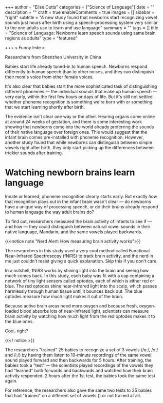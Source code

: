+++
author = "Elise Cutts"
categories = ["Science of Language"]
date = ""
description = ""
draft = true
enableComments = true
images = []
sidebar = "right"
subtitle = "A new study found that newborns start recognizing vowel sounds just hours after birth using a speech-processing system very similar to the one adults use to learn and use language"
summary = ""
tags = []
title = "Science of Language: Newborns learn speech sounds using same brain regions as adults"
type = "featured"

+++
< Funny lede >

Researchers from Shenzhen University in China  <nut>

Babies start life already tuned-in to human speech. Newborns respond differently to human speech than to other noises, and they can distinguish their mom's voice from other female voices.

It's also clear that babies start the more sophisticated task of distinguishing different phonemes — the individual sounds that make up human speech — very early, within the first few hours or days of life. But it's still not settled whether phoneme recognition is something we're born with or something that we start learning shortly after birth.

The evidence isn't clear one way or the other. Hearing organs come online at around 24 weeks of gestation, and there is some interesting work showing that newborns come into the world already preferring the sounds of their native language over foreign ones. This would suggest that the infant brain comes pre-installed with phoneme recognition. However, another study found that while newborns can distinguish between simple vowels right after birth, they only start picking up the differences between trickier sounds after training.

# Watching newborn brains learn language

Innate or learned, phoneme recognition clearly starts early. But exactly _how_ that recognition plays out in the infant brain wasn't clear — do newborns have a unique way of processing speech, or do their brains already respond to human language the way adult brains do?

To find out, researchers measured the brain activity of infants to see if — and how — they could distinguish between natural vowel sounds in their native language, Mandarin, and the same vowels played backwards.

{{<notice note "Nerd Alert: How measuring brain activity works">}}

The researchers in this study used a very cool method called Functional Near-Infrared Spectroscopy (fNIRS) to track brain activity, and the nerd in me just couldn't resist giving a quick explanation. Skip this if you don't care.

In a nutshell, fNIRS works by shining light into the brain and seeing how much comes back. In this study, each baby was fit with a cap containing a network of tiny light sensors called optodes, each of which is either red or blue. The red optodes shine near-infrared light into the scalp, which passes harmlessly through human tissue until it bounces back out. The blue optodes measure how much light makes it out of the brain. 

Because active brain areas need more oxygen and because fresh, oxygen-loaded blood absorbs lots of near-infrared light, scientists can measure brain activity by watching how much light from the red optodes makes it to the blue ones.

Cool, right?

{{</ notice  >}}

The researchers "trained" 25 babies to recognize a set of 3 vowels (/ɑː/, /ɔː/ and /iː/) by having them listen to 10-minute recordings of the same vowel sound played forward and then backwards for 5 hours. After training, the babies took a "test" — the scientists played recordings of the vowels they had "learned" both forwards and backwards and watched how their brain activity responded. 2 hours after the 1st test, the babies took the same test again.

For reference, the researchers also gave the same two tests to 25 babies that had "trained" on a different set of vowels () or not trained at all. 

 
